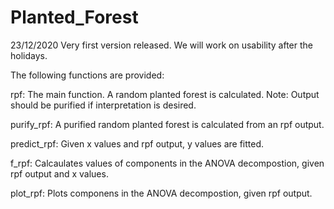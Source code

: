 # Planted_Forest

23/12/2020 Very first version released. We will work on usability after the holidays.

The following functions are provided:

rpf: The main function. A random planted forest is calculated. Note: Output should be purified if interpretation is desired.

purify_rpf: A purified random planted forest is calculated from an rpf output.

predict_rpf: Given x values and rpf output, y values are fitted.

f_rpf: Calcaulates values of  components in the ANOVA decompostion, given rpf output and x values.

plot_rpf: Plots componens in the ANOVA decompostion, given rpf output.

